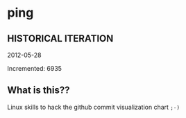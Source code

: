 # ping

## HISTORICAL ITERATION
2012-05-28

Incremented: 6935

## What is this?? 
Linux skills to hack the github commit visualization chart `;-)`
